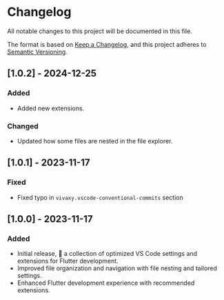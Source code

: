 # Changelog
All notable changes to this project will be documented in this file.

The format is based on [Keep a Changelog](https://keepachangelog.com/en/1.0.0/), and this project adheres to [Semantic Versioning](https://semver.org/spec/v1.0.0.html).

## [1.0.2] - 2024-12-25

### Added

- Added new extensions.

### Changed

- Updated how some files are nested in the file explorer.

## [1.0.1] - 2023-11-17

### Fixed

- Fixed typo in `vivaxy.vscode-conventional-commits` section

## [1.0.0] - 2023-11-17

### Added

- Initial release, 🎉 a collection of optimized VS Code settings and extensions for Flutter development.
- Improved file organization and navigation with file nesting and tailored settings.
- Enhanced Flutter development experience with recommended extensions.